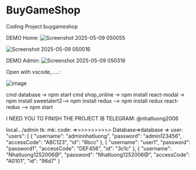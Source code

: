 # BuyGameShop
Coding Project buygameshop

DEMO Home:
![Screenshot 2025-05-09 050055](https://github.com/user-attachments/assets/314ad48d-d781-4957-a789-e3d76f6e1429)

![Screenshot 2025-05-09 050016](https://github.com/user-attachments/assets/77ab583e-4d27-4427-88ec-312fbcf3f8e4)

DEMO Admin: 
![Screenshot 2025-05-09 050316](https://github.com/user-attachments/assets/fed2d404-be42-4579-9b20-98a6a6763448)

Open with vscode,.....:

![image](https://github.com/user-attachments/assets/6960052f-cc03-4731-808f-b96ea923d289)

cmd database -> npm start
cmd shop_online -> npm install react-modal -> npm install sweetalert2--> npm install redux --> npm install redux react-redux --> npm start


I NEED YOU TO FINISH THE PROJECT 
IB TELEGRAM: @nhatluong2006




local.../admin 
tk:
mk:
code: =>>>>>>>>>>> Database=>database => user:
"users": [
    {
      "username": "adminnhatluong",
      "password": "admin123456",
      "accessCode": "ABC123",
      "id": "6bcc"
    },
    {
      "username": "user1",
      "password": "password1",
      "accessCode": "DEF456",
      "id": "3c1c"
    },
    {
      "username": "Nhatluong1252006@",
      "password": "Nhatluong1252006@",
      "accessCode": "A0101",
      "id": "96d7"
    }
